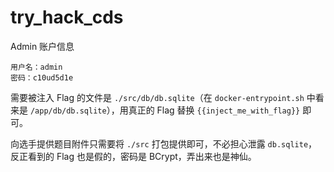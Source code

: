 # try_hack_cds

Admin 账户信息

```
用户名：admin
密码：c10ud5d1e
```

需要被注入 Flag 的文件是 `./src/db/db.sqlite`（在 `docker-entrypoint.sh` 中看来是 `/app/db/db.sqlite`），用真正的 Flag 替换 `{{inject_me_with_flag}}` 即可。

向选手提供题目附件只需要将 `./src` 打包提供即可，不必担心泄露 `db.sqlite`，反正看到的 Flag 也是假的，密码是 BCrypt，弄出来也是神仙。